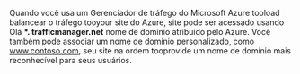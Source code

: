 Quando você usa um Gerenciador de tráfego do Microsoft Azure tooload balancear o tráfego tooyour site do Azure, site pode ser acessado usando Olá  **\*. trafficmanager.net** nome de domínio atribuído pelo Azure. Você também pode associar um nome de domínio personalizado, como www.contoso.com, seu site na ordem tooprovide um nome de domínio mais reconhecível para seus usuários.

